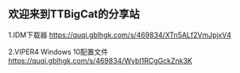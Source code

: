 ## 欢迎来到TTBigCat的分享站

1.IDM下载器  https://quqi.gblhgk.com/s/469834/XTn5ALf2VmJpjxV4

2.VIPER4 Windows 10配置文件  https://quqi.gblhgk.com/s/469834/WybI1RCgGckZnk3K
